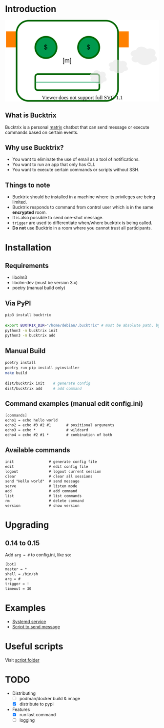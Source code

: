 # Introduction
![](bucktrix.svg)

## What is Bucktrix
Bucktrix is a personal [matrix](https://github.com/matrix-org/synapse) chatbot that can send message or execute commands based on certain events.

## Why use Bucktrix?
- You want to eliminate the use of email as a tool of notifications.
- You want to run an app that only has CLI.
- You want to execute certain commands or scripts without SSH.

## Things to note
- Bucktrix should be installed in a machine where its privileges are being limited.
- Bucktrix responds to command from control user which is in the same **encrypted** room.
- It is also possible to send one-shot message.
- `trigger` are used to differentiate when/where bucktrix is being called.
- **Do not** use Bucktrix in a room where you cannot trust all participants.

# Installation
## Requirements
- libolm3
- libolm-dev (must be version 3.x)
- poetry (manual build only)

## Via PyPI
```bash
pip3 install bucktrix

export BUXTRIX_DIR="/home/debian/.bucktrix" # must be absolute path, by default ./.bucktrix
python3 -m bucktrix init
python3 -m bucktrix add
```

## Manual Build
```bash
poetry install
poetry run pip install pyinstaller
make build

dist/bucktrix init    # generate config
dist/bucktrix add     # add command
```

## Command examples (manual edit config.ini)
```
[commands]
echo1 = echo hello world
echo2 = echo #3 #2 #1       # positional arguments
echo3 = echo *              # wildcard
echo4 = echo #2 #1 *        # combination of both
```

## Available commands
```
init                # generate config file
edit                # edit config file
logout              # logout current session
clear               # clear all sessions
send "Hello world"  # send message
serve               # listen mode
add                 # add command
list                # list commands
rm                  # delete command
version             # show version
```

# Upgrading
## 0.14 to 0.15
Add `arg = #` to config.ini, like so:
```
[bot]
master = *
shell = /bin/sh
arg = #
trigger = !
timeout = 30
```

# Examples
- [Systemd service](examples/bucktrix.service)
- [Script to send message](examples/send.sh)

# Useful scripts
Visit [script folder](https://github.com/finzzz/bucktrix/tree/master/scripts)

# TODO
- Distributing
    - [ ] podman/docker build & image
    - [x] distribute to pypi
- Features
    - [x] run last command
    - [ ] logging

